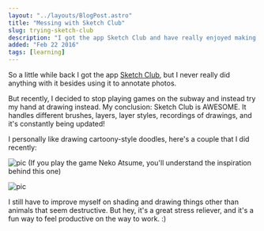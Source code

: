 ```yaml
---
layout: "../layouts/BlogPost.astro"
title: "Messing with Sketch Club"
slug: trying-sketch-club
description: "I got the app Sketch Club and have really enjoyed making some fun drawings!"
added: "Feb 22 2016"
tags: [learning]
---
```


So a little while back I got the app [Sketch Club](http://app.sketchclub.com/), but I never really did anything with it besides using it to annotate photos.

But recently, I decided to stop playing games on the subway and instead try my hand at drawing instead. My conclusion: Sketch Club is AWESOME.
It handles different brushes, layers, layer styles, recordings of drawings, and it's constantly being updated!

I personally like drawing cartoony-style doodles, here's a couple that I did recently:

![pic](/assets/freakingtubbs.jpg)
(If you play the game Neko Atsume, you'll understand the inspiration behind this one)

![pic](/assets/totto.jpg)

I still have to improve myself on shading and drawing things other than animals that seem destructive. But hey, it's a great stress reliever, and it's a fun way to feel productive on the way to work. :)
